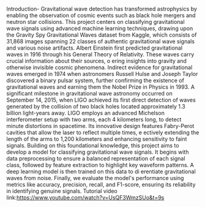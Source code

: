Introduction-
 Gravitational wave detection has transformed astrophysics by enabling the observation of
 cosmic events such as black hole mergers and neutron star collisions. This project centers on
 classifying gravitational wave signals using advanced machine learning techniques, drawing
 upon the Gravity Spy Gravitational Waves dataset from Kaggle, which consists of 31,868
 images spanning 22 classes of authentic gravitational wave signals and various noise
 artifacts.
 Albert Einstein first predicted gravitational waves in 1916 through his General Theory of
 Relativity. These waves carry crucial information about their sources, o ering insights into
 gravity and otherwise invisible cosmic phenomena. Indirect evidence for gravitational
 waves emerged in 1974 when astronomers Russell Hulse and Joseph Taylor discovered a
 binary pulsar system, further confirming the existence of gravitational waves and earning
 them the Nobel Prize in Physics in 1993.
 A significant milestone in gravitational wave astronomy occurred on September 14, 2015,
 when LIGO achieved its first direct detection of waves generated by the collision of two
 black holes located approximately 1.3 billion light-years away. LIGO employs an advanced
 Michelson interferometer setup with two arms, each 4 kilometers long, to detect minute
 distortions in spacetime. Its innovative design features Fabry-Perot cavities that allow the
 laser to reflect multiple times, e ectively extending the length of the arms to 1,200
 kilometers and enhancing sensitivity to faint signals.
 Building on this foundational knowledge, this project aims to develop a model for classifying
 gravitational wave signals. It begins with data preprocessing to ensure a balanced
 representation of each signal class, followed by feature extraction to highlight key waveform
 patterns. A deep learning model is then trained on this data to di erentiate gravitational
 waves from noise. Finally, we evaluate the model's performance using metrics like accuracy,
 precision, recall, and F1-score, ensuring its reliability in identifying genuine signals.
Tutorial video link:https://www.youtube.com/watch?v=UsQF3WmzSUo&t=9s
